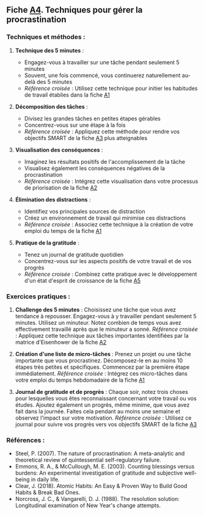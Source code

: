 ## Fiche [A4](<4.1.4. Gerer procrast.md>). Techniques pour gérer la procrastination

### Techniques et méthodes :

1. **Technique des 5 minutes** :
   - Engagez-vous à travailler sur une tâche pendant seulement 5 minutes
   - Souvent, une fois commencé, vous continuerez naturellement au-delà des 5 minutes
   - *Référence croisée* : Utilisez cette technique pour initier les habitudes de travail établies dans la fiche [A1](<4.1.1. Planif emploi tps habits.md>)

2. **Décomposition des tâches** :
   - Divisez les grandes tâches en petites étapes gérables
   - Concentrez-vous sur une étape à la fois
   - *Référence croisée* : Appliquez cette méthode pour rendre vos objectifs SMART de la fiche [A3](<4.1.3. Obj SMART.md>) plus atteignables

3. **Visualisation des conséquences** :
   - Imaginez les résultats positifs de l'accomplissement de la tâche
   - Visualisez également les conséquences négatives de la procrastination
   - *Référence croisée* : Intégrez cette visualisation dans votre processus de priorisation de la fiche [A2](<4.1.2. Priorit taches.md>)

4. **Élimination des distractions** :
   - Identifiez vos principales sources de distraction
   - Créez un environnement de travail qui minimise ces distractions
   - *Référence croisée* : Associez cette technique à la création de votre emploi du temps de la fiche [A1](<4.1.1. Planif emploi tps habits.md>)

5. **Pratique de la gratitude** :
   - Tenez un journal de gratitude quotidien
   - Concentrez-vous sur les aspects positifs de votre travail et de vos progrès
   - *Référence croisée* : Combinez cette pratique avec le développement d'un état d'esprit de croissance de la fiche [A5](<4.1.5. Etat esprit croiss.md>)

### Exercices pratiques :

1. **Challenge des 5 minutes** :
   Choisissez une tâche que vous avez tendance à repousser. Engagez-vous à y travailler pendant seulement 5 minutes. Utilisez un minuteur. Notez combien de temps vous avez effectivement travaillé après que le minuteur a sonné.
   *Référence croisée* : Appliquez cette technique aux tâches importantes identifiées par la matrice d'Eisenhower de la fiche [A2](<4.1.2. Priorit taches.md>)

2. **Création d'une liste de micro-tâches** :
   Prenez un projet ou une tâche importante que vous procrastinez. Décomposez-le en au moins 10 étapes très petites et spécifiques. Commencez par la première étape immédiatement.
   *Référence croisée* : Intégrez ces micro-tâches dans votre emploi du temps hebdomadaire de la fiche [A1](<4.1.1. Planif emploi tps habits.md>)

3. **Journal de gratitude et de progrès** :
   Chaque soir, notez trois choses pour lesquelles vous êtes reconnaissant concernant votre travail ou vos études. Ajoutez également un progrès, même minime, que vous avez fait dans la journée. Faites cela pendant au moins une semaine et observez l'impact sur votre motivation.
   *Référence croisée* : Utilisez ce journal pour suivre vos progrès vers vos objectifs SMART de la fiche [A3](<4.1.3. Obj SMART.md>)

### Références :

- Steel, P. (2007). The nature of procrastination: A meta-analytic and theoretical review of quintessential self-regulatory failure.
- Emmons, R. A., & McCullough, M. E. (2003). Counting blessings versus burdens: An experimental investigation of gratitude and subjective well-being in daily life.
- Clear, J. (2018). Atomic Habits: An Easy & Proven Way to Build Good Habits & Break Bad Ones.
- Norcross, J. C., & Vangarelli, D. J. (1988). The resolution solution: Longitudinal examination of New Year's change attempts.